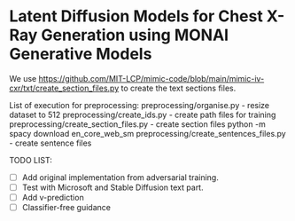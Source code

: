 # Latent Diffusion Models for Chest X-Ray Generation using MONAI Generative Models

We use https://github.com/MIT-LCP/mimic-code/blob/main/mimic-iv-cxr/txt/create_section_files.py to create the text
sections files.

List of execution for preprocessing:
preprocessing/organise.py - resize dataset to 512
preprocessing/create_ids.py - create path files for training
preprocessing/create_section_files.py - create section files
python -m spacy download en_core_web_sm
preprocessing/create_sentences_files.py - create sentence files



TODO LIST:

- [ ] Add original implementation from adversarial training.
- [ ] Test with Microsoft and Stable Diffusion text part.
- [ ] Add v-prediction
- [ ] Classifier-free guidance
